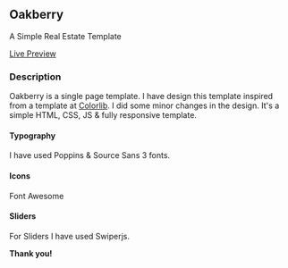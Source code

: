 ## Oakberry

A Simple Real Estate Template

[Live Preview](https://parvez94.github.io/Oakberry/)

### Description

Oakberry is a single page template. I have design this template inspired from a template at [Colorlib](https://colorlib.com). I did some minor changes in the design. It's a simple HTML, CSS, JS & fully responsive template.

#### Typography

I have used Poppins & Source Sans 3 fonts.

#### Icons

Font Awesome

#### Sliders

For Sliders I have used Swiperjs.

**Thank you!**
